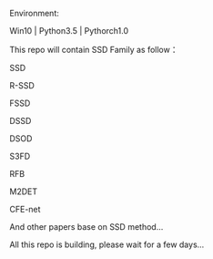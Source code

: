 Environment:

Win10 | Python3.5 | Pythorch1.0

This repo will contain SSD Family as follow：

SSD

R-SSD

FSSD

DSSD

DSOD

S3FD

RFB

M2DET

CFE-net

And other papers base on SSD method...

All this repo is building, please wait for a few days...
